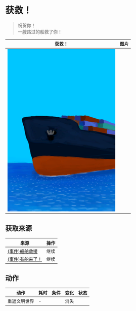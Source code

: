 # 获救！  
> 祝贺你！<br>一艘路过的船救了你！  
  
  获救！  |   图片   
 ----  |  ----:   
   |  ![](Sprite/Ship.png)   
  
## 获取来源  
来源  |  操作  
----  |  ----  
[(事件)船舶救援](Event_ShipRescue.md)  |  继续  
[(事件)有船来了！](Event_ShipRescueDistance.md)  |  继续  
## 动作  
动作  |  耗时  |  条件  |  变化  |  状态  
----  |  ----  |  ----  |  ----  |  ----  
重返文明世界<br>  |  -  |    |  消失  |    
